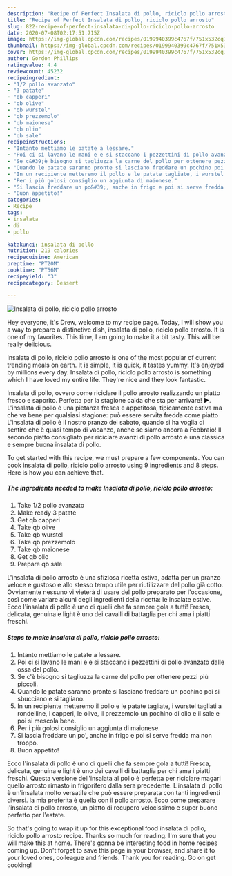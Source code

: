 ```yaml
---
description: "Recipe of Perfect Insalata di pollo, riciclo pollo arrosto"
title: "Recipe of Perfect Insalata di pollo, riciclo pollo arrosto"
slug: 822-recipe-of-perfect-insalata-di-pollo-riciclo-pollo-arrosto
date: 2020-07-08T02:17:51.715Z
image: https://img-global.cpcdn.com/recipes/0199940399c4767f/751x532cq70/insalata-di-pollo-riciclo-pollo-arrosto-recipe-main-photo.jpg
thumbnail: https://img-global.cpcdn.com/recipes/0199940399c4767f/751x532cq70/insalata-di-pollo-riciclo-pollo-arrosto-recipe-main-photo.jpg
cover: https://img-global.cpcdn.com/recipes/0199940399c4767f/751x532cq70/insalata-di-pollo-riciclo-pollo-arrosto-recipe-main-photo.jpg
author: Gordon Phillips
ratingvalue: 4.4
reviewcount: 45232
recipeingredient:
- "1/2 pollo avanzato"
- "3 patate"
- "qb capperi"
- "qb olive"
- "qb wurstel"
- "qb prezzemolo"
- "qb maionese"
- "qb olio"
- "qb sale"
recipeinstructions:
- "Intanto mettiamo le patate a lessare."
- "Poi ci si lavano le mani e e si staccano i pezzettini di pollo avanzato dalle ossa del pollo."
- "Se c&#39;è bisogno si tagliuzza la carne del pollo per ottenere pezzi più piccoli."
- "Quando le patate saranno pronte si lasciano freddare un pochino poi si sbucciano e si tagliano."
- "In un recipiente metteremo il pollo e le patate tagliate, i wurstel tagliati a rondelline, i capperi, le olive, il prezzemolo un pochino di olio e il sale e poi si mescola bene."
- "Per i più golosi consiglio un aggiunta di maionese."
- "Si lascia freddare un po&#39;, anche in frigo e poi si serve fredda ma non troppo."
- "Buon appetito!"
categories:
- Recipe
tags:
- insalata
- di
- pollo

katakunci: insalata di pollo 
nutrition: 219 calories
recipecuisine: American
preptime: "PT20M"
cooktime: "PT56M"
recipeyield: "3"
recipecategory: Dessert

---
```



![Insalata di pollo, riciclo pollo arrosto](https://img-global.cpcdn.com/recipes/0199940399c4767f/751x532cq70/insalata-di-pollo-riciclo-pollo-arrosto-recipe-main-photo.jpg)

Hey everyone, it's Drew, welcome to my recipe page. Today, I will show you a way to prepare a distinctive dish, insalata di pollo, riciclo pollo arrosto. It is one of my favorites. This time, I am going to make it a bit tasty. This will be really delicious.

Insalata di pollo, riciclo pollo arrosto is one of the most popular of current trending meals on earth. It is simple, it is quick, it tastes yummy. It's enjoyed by millions every day. Insalata di pollo, riciclo pollo arrosto is something which I have loved my entire life. They're nice and they look fantastic.

Insalata di pollo, ovvero come riciclare il pollo arrosto realizzando un piatto fresco e saporito. Perfetta per la stagione calda che sta per arrivare! ►. L&#39;insalata di pollo è una pietanza fresca e appetitosa, tipicamente estiva ma che va bene per qualsiasi stagione: può essere servita fredda come piatto L&#39;insalata di pollo è il nostro pranzo del sabato, quando si ha voglia di sentire che è quasi tempo di vacanze, anche se siamo ancora a Febbraio! Il secondo piatto consigliato per riciclare avanzi di pollo arrosto è una classica e sempre buona insalata di pollo.


To get started with this recipe, we must prepare a few components. You can cook insalata di pollo, riciclo pollo arrosto using 9 ingredients and 8 steps. Here is how you can achieve that.

<!--inarticleads1-->

##### The ingredients needed to make Insalata di pollo, riciclo pollo arrosto:

1. Take 1/2 pollo avanzato
1. Make ready 3 patate
1. Get qb capperi
1. Take qb olive
1. Take qb wurstel
1. Take qb prezzemolo
1. Take qb maionese
1. Get qb olio
1. Prepare qb sale


L&#39;insalata di pollo arrosto è una sfiziosa ricetta estiva, adatta per un pranzo veloce e gustoso e allo stesso tempo utile per riutilizzare del pollo già cotto. Ovviamente nessuno vi vieterà di usare del pollo preparato per l&#39;occasione, così come variare alcuni degli ingredienti della ricetta: le insalate estive. Ecco l&#39;insalata di pollo è uno di quelli che fa sempre gola a tutti! Fresca, delicata, genuina e light è uno dei cavalli di battaglia per chi ama i piatti freschi. 

<!--inarticleads2-->

##### Steps to make Insalata di pollo, riciclo pollo arrosto:

1. Intanto mettiamo le patate a lessare.
1. Poi ci si lavano le mani e e si staccano i pezzettini di pollo avanzato dalle ossa del pollo.
1. Se c&#39;è bisogno si tagliuzza la carne del pollo per ottenere pezzi più piccoli.
1. Quando le patate saranno pronte si lasciano freddare un pochino poi si sbucciano e si tagliano.
1. In un recipiente metteremo il pollo e le patate tagliate, i wurstel tagliati a rondelline, i capperi, le olive, il prezzemolo un pochino di olio e il sale e poi si mescola bene.
1. Per i più golosi consiglio un aggiunta di maionese.
1. Si lascia freddare un po&#39;, anche in frigo e poi si serve fredda ma non troppo.
1. Buon appetito!


Ecco l&#39;insalata di pollo è uno di quelli che fa sempre gola a tutti! Fresca, delicata, genuina e light è uno dei cavalli di battaglia per chi ama i piatti freschi. Questa versione dell&#39;insalata al pollo è perfetta per riciclare magari quello arrosto rimasto in frigorifero dalla sera precedente. L&#39;insalata di pollo è un&#39;insalata molto versatile che può essere preparata con tanti ingredienti diversi. la mia preferita è quella con il pollo arrosto. Ecco come preparare l&#39;insalata di pollo arrosto, un piatto di recupero velocissimo e super buono perfetto per l&#39;estate. 

So that's going to wrap it up for this exceptional food insalata di pollo, riciclo pollo arrosto recipe. Thanks so much for reading. I'm sure that you will make this at home. There's gonna be interesting food in home recipes coming up. Don't forget to save this page in your browser, and share it to your loved ones, colleague and friends. Thank you for reading. Go on get cooking!
